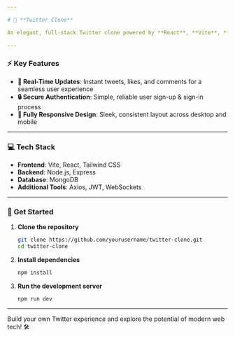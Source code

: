 ```yaml
---

# 🚀 **Twitter Clone**

An elegant, full-stack Twitter clone powered by **React**, **Vite**, **Node.js**, and **MongoDB**! 🌐 This project replicates Twitter's core features, delivering a modern, real-time social media experience with secure authentication, responsive design, and interactive user features. Perfect for showcasing advanced web development skills on a fully scalable platform.

---
```


### ⚡ **Key Features**

- **🔄 Real-Time Updates**: Instant tweets, likes, and comments for a seamless user experience
- **🔒 Secure Authentication**: Simple, reliable user sign-up & sign-in process
- **📱 Fully Responsive Design**: Sleek, consistent layout across desktop and mobile

---

### 💻 **Tech Stack**

- **Frontend**: Vite, React, Tailwind CSS
- **Backend**: Node.js, Express
- **Database**: MongoDB
- **Additional Tools**: Axios, JWT, WebSockets

---

### 🌟 **Get Started**

1. **Clone the repository**
   ```bash
   git clone https://github.com/yourusername/twitter-clone.git
   cd twitter-clone
   ```

2. **Install dependencies**
   ```bash
   npm install
   ```

3. **Run the development server**
   ```bash
   npm run dev
   ```

---

Build your own Twitter experience and explore the potential of modern web tech! 🛠
